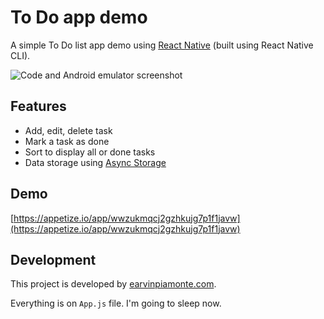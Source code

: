 # To Do app demo

A simple To Do list app demo using [React Native](https://reactnative.dev/) (built using React Native CLI).

![Code and Android emulator screenshot](https://repository-images.githubusercontent.com/311029754/91877480-2535-11eb-805f-3ab12836f780)

## Features

- Add, edit, delete task
- Mark a task as done
- Sort to display all or done tasks
- Data storage using [Async Storage](https://react-native-async-storage.github.io/async-storage/)

## Demo

[https://appetize.io/app/wwzukmqcj2gzhkujg7p1f1javw](https://appetize.io/app/wwzukmqcj2gzhkujg7p1f1javw)

## Development

This project is developed by [earvinpiamonte.com](https://www.earvinpiamonte.com).

Everything is on `App.js` file. I'm going to sleep now.
